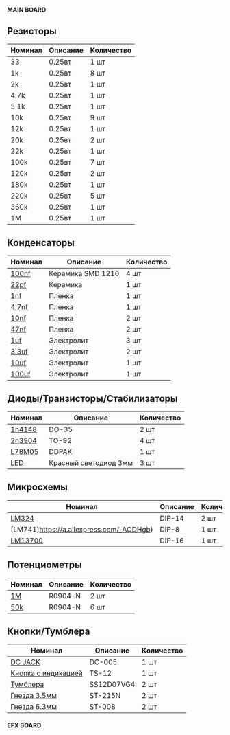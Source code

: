 #### MAIN BOARD

## Резисторы

| Номинал | Описание | Количество |
| ------ | ----------- | ----------- |
| 33 | 0.25вт | 1 шт |
| 1k | 0.25вт | 8 шт |
| 2k | 0.25вт | 1 шт |
| 4.7k | 0.25вт | 1 шт |
| 5.1k | 0.25вт | 1 шт |
| 10k | 0.25вт | 9 шт |
| 12k | 0.25вт | 1 шт |
| 20k | 0.25вт | 2 шт |
| 22k | 0.25вт | 1 шт |
| 100k | 0.25вт | 7 шт |
| 120k | 0.25вт | 2 шт |
| 180k | 0.25вт | 1 шт |
| 220k | 0.25вт | 5 шт |
| 360k | 0.25вт | 1 шт |
| 1M | 0.25вт | 1 шт |

## Конденсаторы

| Номинал | Описание | Количество |
| ------ | ----------- | ----------- |
| [100nf](https://www.chipdip.ru/product/grm32dr72e104k) | Керамика SMD 1210 | 4 шт |
| [22pf](https://www.chipdip.ru/product0/9000313106) | Керамика | 1 шт |
| [1nf](https://www.chipdip.ru/product/b32529c1102j000) | Пленка | 1 шт |
| [4,7nf](https://www.chipdip.ru/product/b32529c3472j000) | Пленка | 1 шт |
| [10nf](https://www.chipdip.ru/product/b32529c1103j000) | Пленка | 2 шт |
| [47nf](https://www.chipdip.ru/product0/48805) | Пленка | 2 шт |
| [1uf](https://www.chipdip.ru/product0/9000565812) | Электролит | 3 шт |
| [3.3uf](https://www.chipdip.ru/product0/9000565827) | Электролит | 2 шт |
| [10uf](https://www.chipdip.ru/product0/9000565842) | Электролит | 1 шт |
| [100uf](https://www.chipdip.ru/product0/9000565756) | Электролит | 1 шт |

## Диоды/Транзисторы/Стабилизаторы

| Номинал | Описание | Количество |
| ------ | ----------- | ----------- |
| [1n4148](https://a.aliexpress.com/_AchTzd) | DO-35 | 2 шт |
| [2n3904](https://a.aliexpress.com/_9xh8vD) | TO-92 | 4 шт |
| [L78M05](https://a.aliexpress.com/_AcvypD) | DDPAK | 1 шт |
| [LED](https://www.chipdip.ru/product/gnl-3012hd) | Красный светодиод 3мм | 3 шт |

## Микросхемы

| Номинал | Описание | Количество |
| ------ | ----------- | ----------- |
| [LM324](https://a.aliexpress.com/_ArLX4b) | DIP-14 | 2 шт |
| [LM741]https://a.aliexpress.com/_AODHgb) | DIP-8 | 1 шт |
| [LM13700](https://a.aliexpress.com/_AKLPgF) | DIP-16 | 1 шт |

## Потенциометры

| Номинал | Описание | Количество |
| ------ | ----------- | ----------- |
| [1M](https://aliexpress.ru/item/1871188517.html) | R0904-N | 2 шт |
| [50k](https://aliexpress.ru/item/1871188517.html) | R0904-N | 6 шт |

## Кнопки/Тумблера
| Номинал | Описание | Количество |
| ------ | ----------- | ----------- |
| [DC JACK](https://a.aliexpress.com/_9z3rrD) | DC-005 | 1 шт |
| [Кнопка с индикацией](https://a.aliexpress.com/_9wfFIX) | TS-12 | 1 шт |
| [Тумблера](https://a.aliexpress.com/_Ap9OR9) | SS12D07VG4 | 2 шт |
| [Гнезда 3.5мм](https://www.chipdip.ru/product/st-215n-04) | ST-215N | 2 шт |
| [Гнезда 6.3мм](https://www.chipdip.ru/product/st-008s-05) | ST-008 | 2 шт |


#### EFX BOARD
